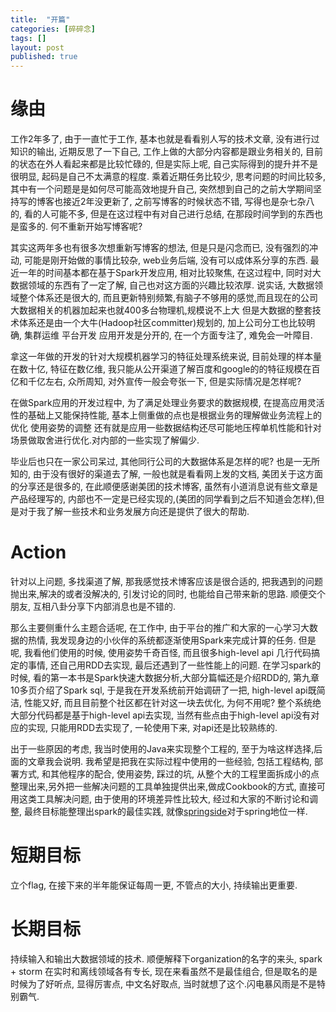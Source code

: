 ```yaml
---
title:  "开篇"
categories: [碎碎念]
tags: []
layout: post
published: true
---
```


# 缘由
工作2年多了, 由于一直忙于工作, 基本也就是看看别人写的技术文章, 没有进行过知识的输出, 近期反思了一下自己, 工作上做的大部分内容都是跟业务相关的, 目前的状态在外人看起来都是比较忙碌的, 但是实际上呢, 自己实际得到的提升并不是很明显, 起码是自己不太满意的程度. 乘着近期任务比较少, 思考问题的时间比较多, 其中有一个问题是是如何尽可能高效地提升自己, 突然想到自己的之前大学期间坚持写的博客也接近2年没更新了, 之前写博客的时候状态不错, 写得也是杂七杂八的, 看的人可能不多, 但是在这过程中有对自己进行总结, 在那段时间学到的东西也是蛮多的. 何不重新开始写博客呢? 

其实这两年多也有很多次想重新写博客的想法, 但是只是闪念而已, 没有强烈的冲动, 可能是刚开始做的事情比较杂, web业务后端, 没有可以成体系分享的东西. 最近一年的时间基本都在基于Spark开发应用, 相对比较聚焦, 在这过程中, 同时对大数据领域的东西有了一定了解, 自己也对这方面的兴趣比较浓厚. 说实话, 大数据领域整个体系还是很大的, 而且更新特别频繁,有脑子不够用的感觉,而且现在的公司大数据相关的机器加起来也就400多台物理机,规模说不上大 但是大数据的整套技术体系还是由一个大牛(Hadoop社区committer)规划的, 加上公司分工也比较明确, 集群运维 平台开发 应用开发是分开的, 在一个方面专注了, 难免会一叶障目. 

拿这一年做的开发的针对大规模机器学习的特征处理系统来说, 目前处理的样本量在数十亿, 特征在数亿维, 我只能从公开渠道了解百度和google的的特征规模在百亿和千亿左右, 众所周知, 对外宣传一般会夸张一下, 但是实际情况是怎样呢? 

在做Spark应用的开发过程中, 为了满足处理业务要求的数据规模, 在提高应用灵活性的基础上又能保持性能, 基本上侧重做的点也是根据业务的理解做业务流程上的优化 使用姿势的调整 还有就是应用一些数据结构还尽可能地压榨单机性能和针对场景做取舍进行优化.对内部的一些实现了解偏少.

毕业后也只在一家公司呆过, 其他同行公司的大数据体系是怎样的呢? 也是一无所知的, 由于没有很好的渠道去了解, 一般也就是看看网上发的文档, 美团关于这方面的分享还是很多的, 在此顺便感谢美团的技术博客, 虽然有小道消息说有些文章是产品经理写的, 内部也不一定是已经实现的,(美团的同学看到之后不知道会怎样),但是对于我了解一些技术和业务发展方向还是提供了很大的帮助. 


# Action

针对以上问题, 多找渠道了解, 那我感觉技术博客应该是很合适的, 把我遇到的问题抛出来,解决的或者没解决的, 引发讨论的同时, 也能给自己带来新的思路. 顺便交个朋友, 互相八卦分享下内部消息也是不错的.

那么主要侧重什么主题合适呢, 在工作中, 由于平台的推广和大家的一心学习大数据的热情, 我发现身边的小伙伴的系统都逐渐使用Spark来完成计算的任务. 但是呢, 我看他们使用的时候, 使用姿势千奇百怪, 而且很多high-level api 几行代码搞定的事情, 还自己用RDD去实现, 最后还遇到了一些性能上的问题. 在学习spark的时候, 看的第一本书是Spark快速大数据分析,大部分篇幅还是介绍RDD的, 第九章10多页介绍了Spark sql, 于是我在开发系统前开始调研了一把, high-level api既简洁, 性能又好, 而且目前整个社区都在针对这一块去优化, 为何不用呢? 整个系统绝大部分代码都是基于high-level api去实现, 当然有些点由于high-level api没有对应的实现, 只能用RDD去实现了, 一轮使用下来, 对api还是比较熟练的.

出于一些原因的考虑, 我当时使用的Java来实现整个工程的, 至于为啥这样选择,后面的文章我会说明.
我希望是把我在实际过程中使用的一些经验, 包括工程结构, 部署方式, 和其他程序的配合, 使用姿势, 踩过的坑, 从整个大的工程里面拆成小的点整理出来,另外把一些解决问题的工具单独提供出来,做成Cookbook的方式, 直接可用这类工具解决问题, 由于使用的环境差异性比较大, 经过和大家的不断讨论和调整, 最终目标能整理出spark的最佳实践, 就像[springside](https://github.com/springside/springside4)对于spring地位一样.


# 短期目标
立个flag, 在接下来的半年能保证每周一更, 不管点的大小, 持续输出更重要.

# 长期目标
持续输入和输出大数据领域的技术. 顺便解释下organization的名字的来头,  spark + storm 在实时和离线领域各有专长, 现在来看虽然不是最佳组合, 但是取名的是时候为了好听点, 显得厉害点, 中文名好取点, 当时就想了这个.闪电暴风雨是不是特别霸气.
